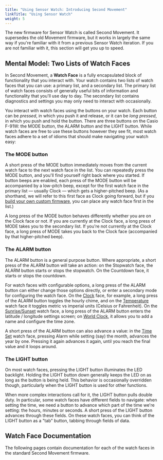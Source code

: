```yaml
---
title: "Using Sensor Watch: Introducing Second Movement"
linkTitle: "Using Sensor Watch"
weight: 5
---
```

The new firmware for Sensor Watch is called Second Movement. It supersedes the old Movement firmware, but it works in largely the same way if you're familiar with it from a previous Sensor Watch iteration. If you are not familiar with it, this section will get you up to speed.

Mental Model: Two Lists of Watch Faces
--------------------------------------

In Second Movement, a **Watch Face** is a fully encapsulated block of functionality that you interact with. Your watch contains two lists of watch faces that you can use: a primary list, and a secondary list. The primary list of watch faces consists of generally useful bits of information and functionality that you'll use day to day. The secondary list contains diagnostics and settings you may only need to interact with occasionally. 

You interact with watch faces using the buttons on your watch. Each button can be _pressed_, in which you push it and release, or it can be _long pressed_, in which you push and hold the button. There are three buttons on the Casio F-91W: the MODE button, the ALARM button and the LIGHT button. While watch faces are free to use these buttons however they see fit, most watch faces adhere to a set of idioms that should make navigating your watch easy:

### The MODE button

A short press of the MODE button immediately moves from the current watch face to the next watch face in the list. You can repeatedly press the MODE button, and you'll find yourself right back where you started. If button beeps are enabled, each press of the MODE button will be accompanied by a low-pitch beep, except for the first watch face in the primary list — usually Clock — which gets a higher-pitched beep. (As a shorthand, we will refer to this first face as Clock going forward, but if you [build your own custom firmware](/docs/movement/building/), you can place any watch face first in the list.)

A long press of the MODE button behaves differently whether you are on the Clock face or not. If you are currently at the Clock face, a long press of MODE takes you to the secondary list. If you're not currently at the Clock face, a long press of MODE takes you back to the Clock face (accompanied by that higher-pitched beep).

### The ALARM button

The ALARM button is a general purpose button. Where appropriate, a short press of the ALARM button will take an action: on the Stopwatch face, the ALARM button starts or stops the stopwatch. On the Countdown face, it starts or stops the countdown.

For watch faces with configurable options, a long press of the ALARM button can either change those options directly, or enter a secondary mode for configuring the watch face. On the [Clock](/docs/using/clock/) face, for example, a long press of the ALARM button toggles the hourly chime, and on the [Temperature](/docs/using/temperature/) watch face it toggles metric vs imperial units (Celsius or Fahrenheit). On the [Sunrise/Sunset](/docs/using/sunrise/) watch face, a long press of the ALARM button enters the latitude / longitude settings screen; on [World Clock](/docs/using/worldclock/), it allows you to add a name and configure the time zone.

A short press of the ALARM button can also advance a value: in the [Time Set](/docs/using/timeset/) watch face, pressing Alarm while setting (say) the month, advances the year by one. Pressing it again advances it again, until you reach the final value and it loops around.

### The LIGHT button

On most watch faces, pressing the LIGHT button illuminates the LED backlight. Holding the LIGHT button down generally keeps the LED on as long as the button is being held. This behavior is occasionally overridden though, particularly when the LIGHT button is used for other functions.

When more complex interactions call for it, the LIGHT button pulls double duty. In particular, some watch faces have different fields to navigate: when setting the time, we need a button to advance which part of the time we're setting: the hours, minutes or seconds. A short press of the LIGHT button advances through these fields. On these watch faces, you can think of the LIGHT button as a "tab" button, tabbing through fields of data.

Watch Face Documentation
------------------------

The following pages contain documentation for each of the watch faces in the standard Second Movement firmware.
